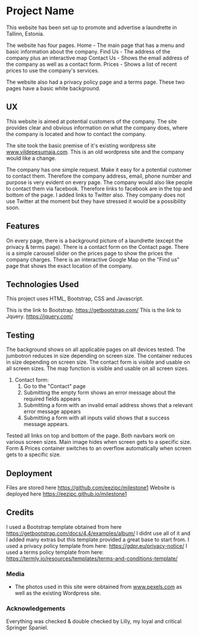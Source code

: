 # Project Name

This website has been set up to promote and advertise a laundrette in Tallinn, Estonia.

The website has four pages.
Home - The main page that has a menu and basic information about the company.
Find Us - The address of the company plus an interactive map
Contact Us - Shows the email address of the company as well as a contact form.
Prices - Shows a list of recent prices to use the company's services.

The website also had a privacy policy page and a terms page. These two pages have a basic white background. 

 
## UX
 
 This website is aimed at potential customers of the company.
 The site provides clear and obvious information on what the company does, where the company is located and how to contact the company.
 
The site took the basic premise of it's existing wordpress site www.vildepesumaja.com. This is an old wordpress site and the company would like a change.

The company has one simple request. Make it easy for a potential customer to contact them. Therefore the company address, email, phone number and purpose is very evident on every page.
The company would also like people to contact them via facebook. Therefore links to facebook are in the top and bottom of the page.
I added links to Twitter also. They company does not use Twitter at the moment but they have stressed it would be a possibility soon.

## Features

On every page, there is a background picture of a laundrette (except the privacy & terms page). 
There is a contact form on the Contact page.
There is a simple carousel slider on the prices page to show the prices the company charges.
There is an interactive Google Map on the "Find us" page that shows the exact location of the company.
 

## Technologies Used

This project uses HTML, Bootstrap, CSS and Javascript.

This is the link to Bootstrap. https://getbootstrap.com/
This is the link to Jquery. https://jquery.com/


## Testing

The background shows on all applicable pages on all devices tested.
The jumbotron reduces in size depending on screen size.
The container reduces in size depending on screen size.
The contact form is visible and usable on all screen sizes.
The map function is visible and usable on all screen sizes.


1. Contact form:
    1. Go to the "Contact" page
    2. Submitting the empty form shows an error message about the required fields appears
    3. Submitting a form with an invalid email address shows that a relevant error message appears
    4. Submitting a form with all inputs valid shows that a success message appears.

Tested all links on top and bottom of the page.
Both navbars work on various screen sizes.
Main image hides when screen gets to a specific size.
Form & Prices container switches to an overflow automatically when screen gets to a specific size.

## Deployment

Files are stored here https://github.com/eezipc/milestone1
Website is deployed here https://eezipc.github.io/milestone1


## Credits
I used a Bootstrap template obtained from here https://getbootstrap.com/docs/4.4/examples/album/
I didnt use all of it and I added many extras but this template provided a great base to start from.
I used a privacy policy template from here: https://gdpr.eu/privacy-notice/
I used a terms policy template from here: https://termly.io/resources/templates/terms-and-conditions-template/


### Media
- The photos used in this site were obtained from www.pexels.com as well as the existing Wordpress site.

### Acknowledgements

Everything was checked & double checked by Lilly, my loyal and critical Springer Spaniel.